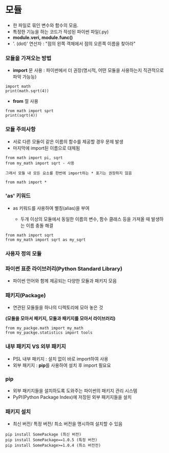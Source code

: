 # 모듈

- 한 파일로 묶인 변수와 함수의 모음.
- 특정한 기능을 하는 코드가 작성된 파이썬 파일(.py)
- **module.veri, module.func()**
- '. (dot)' 연산자 : "점의 왼쪽 객체에서 점의 오른쪽 이름을 찾아라"

### 모듈을 가져오는 방법

- **import** 문 사용 : 파이썬에서 더 권장(명시적, 어떤 모듈을 사용하는지 직관적으로 파악 가능능)
```
import math
print(math.sqrt(4))
```
- **from** 절 사용
```
from math import sprt
print(sqrt(4))
```

### 모듈 주의사항

- 서로 다른 모듈이 같은 이름의 함수를 제공할 경우 문제 발생
- 마지막에 import된 이름으로 대체됨
```
from math import pi, sqrt
from my_math import sqrt - 사용
```
```
그래서 모듈 내 모든 요소를 한번에 import하는 * 표기는 권장하지 않음

from math import *
```

### 'as' 키워드
- as 키워드를 사용하여 별칭(alias)을 부여

    - 두개 이상의 모듈에서 동일한 이름의 변수, 함수 클래스 등을 가져올 때 발생하는 이름 충돌 해결

```
from math import sqrt
from my_math import sqrt as my_sqrt
```

### 사용자 정의 모듈

### 파이썬 표준 라이브러리(Python Standard Library)

- 파이썬 언어와 함께 제공되는 다양한 모듈과 패키지 모음

### 패키지(Package)

- 연관된 모듈들을 하나의 디렉토리에 모아 놓은 것

**(모듈을 모아서 패키지, 모듈과 패키지를 모아서 라이브러리)**

```
from my_packge.math import my_math
from my_packge.statistics import tools
```

### 내부 패키지 VS 외부 패키지

- PSL 내부 패키지 : 설치 없이 바로 import하여 사용
- 외부 패키지 : **pip**를 사용하여 설치 후 import 필요요

### pip

- 외부 패키지들을 설치하도록 도와주는 파이썬의 패키지 관리 시스템
- PyPI(Python Package Index)에 저장된 외부 패키지들을 설치

### 패키지 설치

- 최신 버전/ 특정 버전/ 최소 버전을 명시하여 설치할 수 있음
```
pip install SomePackage (최신 버전)
pip install SomePackage==1.0.5 (특정 버전)
pip install SomePackage>=1.0.4 (최소 버전전)
```